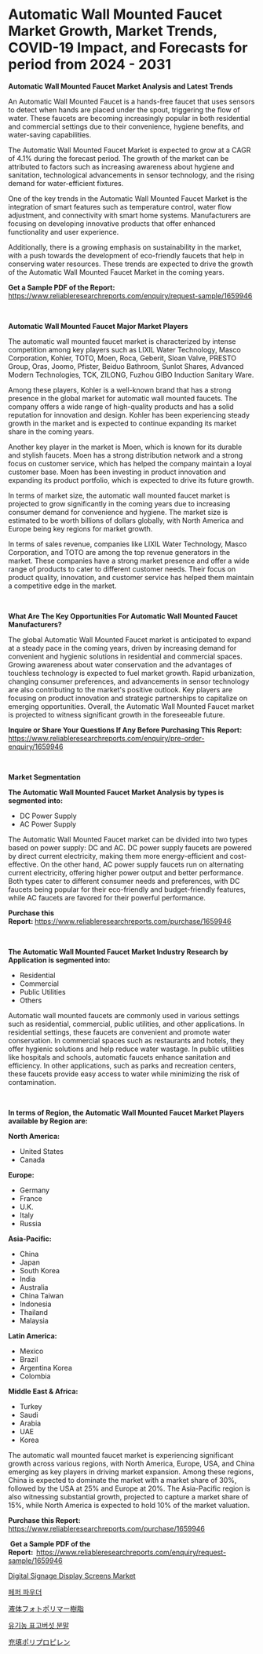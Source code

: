 <p><h1>Automatic Wall Mounted Faucet Market Growth, Market Trends, COVID-19 Impact, and Forecasts for period from 2024 - 2031</h1></p><p><strong>Automatic Wall Mounted Faucet Market Analysis and Latest Trends</strong></p>
<p><p>An Automatic Wall Mounted Faucet is a hands-free faucet that uses sensors to detect when hands are placed under the spout, triggering the flow of water. These faucets are becoming increasingly popular in both residential and commercial settings due to their convenience, hygiene benefits, and water-saving capabilities.</p><p>The Automatic Wall Mounted Faucet Market is expected to grow at a CAGR of 4.1% during the forecast period. The growth of the market can be attributed to factors such as increasing awareness about hygiene and sanitation, technological advancements in sensor technology, and the rising demand for water-efficient fixtures.</p><p>One of the key trends in the Automatic Wall Mounted Faucet Market is the integration of smart features such as temperature control, water flow adjustment, and connectivity with smart home systems. Manufacturers are focusing on developing innovative products that offer enhanced functionality and user experience.</p><p>Additionally, there is a growing emphasis on sustainability in the market, with a push towards the development of eco-friendly faucets that help in conserving water resources. These trends are expected to drive the growth of the Automatic Wall Mounted Faucet Market in the coming years.</p></p>
<p><strong>Get a Sample PDF of the Report:&nbsp;</strong> <a href="https://www.reliableresearchreports.com/enquiry/request-sample/1659946">https://www.reliableresearchreports.com/enquiry/request-sample/1659946</a></p>
<p>&nbsp;</p>
<p><strong>Automatic Wall Mounted Faucet Major Market Players</strong></p>
<p><p>The automatic wall mounted faucet market is characterized by intense competition among key players such as LIXIL Water Technology, Masco Corporation, Kohler, TOTO, Moen, Roca, Geberit, Sloan Valve, PRESTO Group, Oras, Joomo, Pfister, Beiduo Bathroom, Sunlot Shares, Advanced Modern Technologies, TCK, ZILONG, Fuzhou GIBO Induction Sanitary Ware. </p><p>Among these players, Kohler is a well-known brand that has a strong presence in the global market for automatic wall mounted faucets. The company offers a wide range of high-quality products and has a solid reputation for innovation and design. Kohler has been experiencing steady growth in the market and is expected to continue expanding its market share in the coming years.</p><p>Another key player in the market is Moen, which is known for its durable and stylish faucets. Moen has a strong distribution network and a strong focus on customer service, which has helped the company maintain a loyal customer base. Moen has been investing in product innovation and expanding its product portfolio, which is expected to drive its future growth.</p><p>In terms of market size, the automatic wall mounted faucet market is projected to grow significantly in the coming years due to increasing consumer demand for convenience and hygiene. The market size is estimated to be worth billions of dollars globally, with North America and Europe being key regions for market growth.</p><p>In terms of sales revenue, companies like LIXIL Water Technology, Masco Corporation, and TOTO are among the top revenue generators in the market. These companies have a strong market presence and offer a wide range of products to cater to different customer needs. Their focus on product quality, innovation, and customer service has helped them maintain a competitive edge in the market.</p></p>
<p>&nbsp;</p>
<p><strong>What Are The Key Opportunities For Automatic Wall Mounted Faucet Manufacturers?</strong></p>
<p><p>The global Automatic Wall Mounted Faucet market is anticipated to expand at a steady pace in the coming years, driven by increasing demand for convenient and hygienic solutions in residential and commercial spaces. Growing awareness about water conservation and the advantages of touchless technology is expected to fuel market growth. Rapid urbanization, changing consumer preferences, and advancements in sensor technology are also contributing to the market's positive outlook. Key players are focusing on product innovation and strategic partnerships to capitalize on emerging opportunities. Overall, the Automatic Wall Mounted Faucet market is projected to witness significant growth in the foreseeable future.</p></p>
<p><strong>Inquire or Share Your Questions If Any Before Purchasing This Report:</strong> <a href="https://www.reliableresearchreports.com/enquiry/pre-order-enquiry/1659946">https://www.reliableresearchreports.com/enquiry/pre-order-enquiry/1659946</a></p>
<p>&nbsp;</p>
<p><strong>Market Segmentation</strong></p>
<p><strong>The Automatic Wall Mounted Faucet Market Analysis by types is segmented into:</strong></p>
<p><ul><li>DC Power Supply</li><li>AC Power Supply</li></ul></p>
<p><p>The Automatic Wall Mounted Faucet market can be divided into two types based on power supply: DC and AC. DC power supply faucets are powered by direct current electricity, making them more energy-efficient and cost-effective. On the other hand, AC power supply faucets run on alternating current electricity, offering higher power output and better performance. Both types cater to different consumer needs and preferences, with DC faucets being popular for their eco-friendly and budget-friendly features, while AC faucets are favored for their powerful performance.</p></p>
<p><strong>Purchase this Report:&nbsp;</strong><a href="https://www.reliableresearchreports.com/purchase/1659946">https://www.reliableresearchreports.com/purchase/1659946</a></p>
<p>&nbsp;</p>
<p><strong>The Automatic Wall Mounted Faucet Market Industry Research by Application is segmented into:</strong></p>
<p><ul><li>Residential</li><li>Commercial</li><li>Public Utilities</li><li>Others</li></ul></p>
<p><p>Automatic wall mounted faucets are commonly used in various settings such as residential, commercial, public utilities, and other applications. In residential settings, these faucets are convenient and promote water conservation. In commercial spaces such as restaurants and hotels, they offer hygienic solutions and help reduce water wastage. In public utilities like hospitals and schools, automatic faucets enhance sanitation and efficiency. In other applications, such as parks and recreation centers, these faucets provide easy access to water while minimizing the risk of contamination.</p></p>
<p>&nbsp;</p>
<p><strong>In terms of Region, the Automatic Wall Mounted Faucet Market Players available by Region are:</strong></p>
<p>
    <p> <strong> North America: </strong>
        <ul>
            <li>United States</li>
            <li>Canada</li>
        </ul>
        </p> 
    <p> <strong> Europe: </strong>
        <ul>
            <li>Germany</li>
            <li>France</li>
            <li>U.K.</li>
            <li>Italy</li>
            <li>Russia</li>
        </ul>
        </p> 
    <p> <strong> Asia-Pacific: </strong>
        <ul>
            <li>China</li>
            <li>Japan</li>
            <li>South Korea</li>
            <li>India</li>
            <li>Australia</li>
            <li>China Taiwan</li>
            <li>Indonesia</li>
            <li>Thailand</li>
            <li>Malaysia</li>
        </ul>
        </p> 
    <p> <strong> Latin America: </strong>
        <ul>
            <li>Mexico</li>
            <li>Brazil</li>
            <li>Argentina Korea</li>
            <li>Colombia</li>
        </ul>
        </p> 
    <p> <strong> Middle East & Africa: </strong>
        <ul>
            <li>Turkey</li>
            <li>Saudi</li>
            <li>Arabia</li>
            <li>UAE</li>
            <li>Korea</li>
        </ul>
    </p>
    </p>
<p><p>The automatic wall mounted faucet market is experiencing significant growth across various regions, with North America, Europe, USA, and China emerging as key players in driving market expansion. Among these regions, China is expected to dominate the market with a market share of 30%, followed by the USA at 25% and Europe at 20%. The Asia-Pacific region is also witnessing substantial growth, projected to capture a market share of 15%, while North America is expected to hold 10% of the market valuation.</p></p>
<p><strong>Purchase this Report: </strong><a href="https://www.reliableresearchreports.com/purchase/1659946">https://www.reliableresearchreports.com/purchase/1659946</a></p>
<p>&nbsp;<strong>Get a Sample PDF of the Report:&nbsp;&nbsp;</strong><a href="https://www.reliableresearchreports.com/enquiry/request-sample/1659946">https://www.reliableresearchreports.com/enquiry/request-sample/1659946</a></p>
<p><strong></strong></p>
<p><p><a href="https://github.com/bmorecock/Market-Research-Report-List-2/blob/main/digital-signage-display-screens-market.md">Digital Signage Display Screens Market</a></p><p><a href="https://medium.com/@simeonbode1/%ED%9B%84%EC%B6%94-%EB%B6%84%EB%A7%90-%EC%8B%9C%EC%9E%A5-%EB%B3%B4%EA%B3%A0%EC%84%9C%EB%8A%94-%EC%9D%B4-%EC%8B%9C%EC%9E%A5%EC%9D%98-%EC%B5%9C%EC%8B%A0-%ED%8A%B8%EB%A0%8C%EB%93%9C%EC%99%80-%EC%84%B1%EC%9E%A5-%EA%B8%B0%ED%9A%8C%EB%A5%BC-%EB%B0%9D%ED%98%80%EC%A4%8D%EB%8B%88%EB%8B%A4-53593806b158">페퍼 파우더</a></p><p><a href="https://medium.com/@susanjprice2023/%E6%B5%81%E5%8B%95%E5%9E%8B%E5%85%89%E9%80%A0%E5%BD%A2%E6%A8%B9%E8%84%82%E5%B8%82%E5%A0%B4%E3%81%AE%E5%88%86%E6%9E%90%E3%81%A82024%E5%B9%B4%E3%81%8B%E3%82%892031%E5%B9%B4%E3%81%BE%E3%81%A7%E3%81%AE%E3%82%B5%E3%82%A4%E3%82%BA%E4%BA%88%E6%B8%AC-c751516fb4e9">液体フォトポリマー樹脂</a></p><p><a href="https://medium.com/@joeyjohns20/%EC%9C%A0%EA%B8%B0%EB%86%8D-%ED%91%9C%EA%B3%A0%EB%B2%84%EC%84%AF-%EB%B6%84%EB%A7%90-%EC%8B%9C%EC%9E%A5-%EB%B6%84%EC%84%9D-%EA%B8%80%EB%A1%9C%EB%B2%8C-%EC%82%B0%EC%97%85-%EC%A0%84%EB%A7%9D-%EB%B0%8F-%EC%98%88%EC%B8%A1-2024%EB%85%84%EB%B6%80%ED%84%B0-2031%EB%85%84-4c9dd5f44121">유기농 표고버섯 분말</a></p><p><a href="https://medium.com/@camron674/%E3%83%87%E3%82%B3%E3%83%BC%E3%83%87%E3%82%A3%E3%83%B3%E3%82%B0%E3%81%AE%E6%BA%80%E3%81%9F%E3%81%95%E3%82%8C%E3%81%9F%E3%83%9D%E3%83%AA%E3%83%97%E3%83%AD%E3%83%94%E3%83%AC%E3%83%B3%E5%B8%82%E5%A0%B4%E3%83%A1%E3%83%88%E3%83%AA%E3%82%AF%E3%82%B9-%E5%B8%82%E5%A0%B4%E3%82%B7%E3%82%A7%E3%82%A2-%E3%83%88%E3%83%AC%E3%83%B3%E3%83%89-%E6%88%90%E9%95%B7%E3%83%91%E3%82%BF%E3%83%BC%E3%83%B3-3af3d587a876">充填ポリプロピレン</a></p></p>